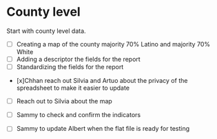 # County level
Start with county level data.

- [ ] Creating a map of the county majority 70% Latino and majority 70% White
- [ ] Adding a descriptor the fields for the report
- [ ] Standardizing the fields for the report
- [x]Chhan reach out Silvia and Artuo about the privacy of the spreadsheet to make it easier to update
- [ ] Reach out to Silvia about the map
- [ ] Sammy to check and confirm the indicators
- [ ] Sammy to update Albert when the flat file is ready for testing

